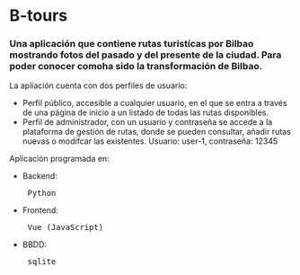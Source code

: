 # B-tours

### Una aplicación que contiene rutas turistícas por Bilbao mostrando fotos del pasado y del presente de la ciudad. Para poder conocer comoha sido la transformación de Bilbao.

La apliación cuenta con dos perfiles de usuario:
  - Perfil público, accesible a cualquier usuario, en el que se entra a través de una página de inicio a un listado de todas las rutas disponibles.
  - Perfil de administrador, con un usuario y contraseña se accede a la plataforma de gestión de rutas, donde se pueden consultar, añadir rutas nuevas o modifcar las existentes.
    Usuario: user-1,
    contraseña: 12345

Aplicación programada en:
  - Backend: <pre> Python 
  - Frontend: <pre> Vue (JavaScript)
  - BBDD: <pre> sqlite
